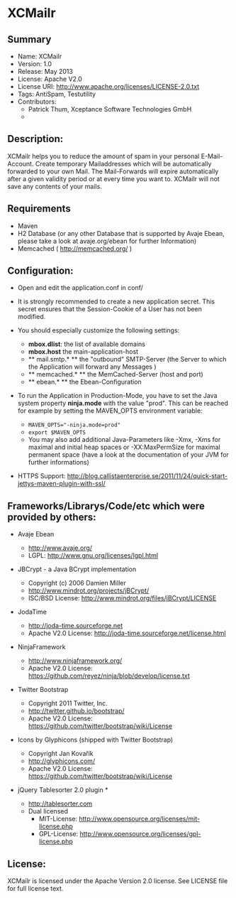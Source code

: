 XCMailr
=======
Summary
------
* Name: XCMailr
* Version: 1.0
* Release: May 2013
* License: Apache V2.0
* License URI: http://www.apache.org/licenses/LICENSE-2.0.txt
* Tags: AntiSpam, Testutility
* Contributors:
    * Patrick Thum, Xceptance Software Technologies GmbH
    *  

Description:
------------
XCMailr helps you to reduce the amount of spam in your personal E-Mail-Account. Create temporary Mailaddresses which will be automatically forwarded to your own Mail. The Mail-Forwards will expire automatically after a given validity period or at every time you want to. XCMailr will not save any contents of your mails.


Requirements
-------------
* Maven
* H2 Database (or any other Database that is supported by Avaje Ebean, please take a look at avaje.org/ebean for further Information)
* Memcached ( http://memcached.org/ )


Configuration:
--------------
* Open and edit the application.conf in conf/ 
* It is strongly recommended to create a new application secret. This secret ensures that the Session-Cookie of a User has not been modified. 
* You should especially customize the following settings:
    * **mbox.dlist**: the list of available domains
    * **mbox.host** the main-application-host 
    * ** mail.smtp.* ** the "outbound" SMTP-Server (the Server to which the Application will forward any Messages )
    * ** memcached.* ** the MemCached-Server (host and port)
    * ** ebean.* ** the Ebean-Configuration
* To run the Application in Production-Mode, you have to set the Java system property **ninja.mode** with the value "prod". This can be reached for example by setting the MAVEN_OPTS environment variable:
    * `MAVEN_OPTS="-ninja.mode=prod"`
    * `export $MAVEN_OPTS`
    * You may also add additional Java-Parameters like -Xmx, -Xms for maximal and initial heap spaces or -XX:MaxPermSize for maximal permanent space (have a look at the documentation of your JVM for further informations)


* HTTPS Support: http://blog.callistaenterprise.se/2011/11/24/quick-start-jettys-maven-plugin-with-ssl/

Frameworks/Librarys/Code/etc which were provided by others:
-----------------------------------------------------------
* Avaje Ebean 
    * http://www.avaje.org/
    * LGPL: http://www.gnu.org/licenses/lgpl.html

* JBCrypt - a Java BCrypt implementation 
    * Copyright (c) 2006 Damien Miller
    * http://www.mindrot.org/projects/jBCrypt/
    * ISC/BSD License: http://www.mindrot.org/files/jBCrypt/LICENSE

* JodaTime
    * http://joda-time.sourceforge.net
    * Apache V2.0 License: http://joda-time.sourceforge.net/license.html

* NinjaFramework
    * http://www.ninjaframework.org/
    * Apache V2.0 License: https://github.com/reyez/ninja/blob/develop/license.txt

* Twitter Bootstrap
    * Copyright 2011 Twitter, Inc.
    * http://twitter.github.io/bootstrap/
    * Apache V2.0 License: https://github.com/twitter/bootstrap/wiki/License

* Icons by Glyphicons (shipped with Twitter Bootstrap)
    * Copyright Jan Kovařík
    * http://glyphicons.com/
    * Apache V2.0 License: https://github.com/twitter/bootstrap/wiki/License
  	
* jQuery Tablesorter 2.0 plugin
    * 
    * http://tablesorter.com
    * Dual licensed 
         * MIT-License: http://www.opensource.org/licenses/mit-license.php
         * GPL-License: http://www.opensource.org/licenses/gpl-license.php

License:
--------
XCMailr is licensed under the Apache Version 2.0 license.
See LICENSE file for full license text.

